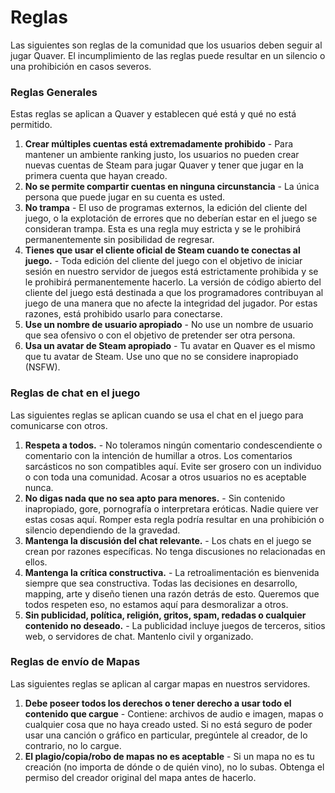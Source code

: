 # Reglas

Las siguientes son reglas de la comunidad que los usuarios deben seguir al jugar Quaver. El incumplimiento de las reglas puede resultar en un silencio o una prohibición en casos severos.

### Reglas Generales

Estas reglas se aplican a Quaver y establecen qué está y qué no está permitido.

1. **Crear múltiples cuentas está extremadamente prohibido** - Para mantener un ambiente ranking justo, los usuarios no pueden crear nuevas cuentas de Steam para jugar Quaver y tener que jugar en la primera cuenta que hayan creado.
2. **No se permite compartir cuentas en ninguna circunstancia** - La única persona que puede jugar en su cuenta es usted. 
3. **No trampa** - El uso de programas externos, la edición del cliente del juego, o la explotación de errores que no deberían estar en el juego se consideran trampa. Esta es una regla muy estricta y se le prohibirá permanentemente sin posibilidad de regresar.
4. **Tienes que usar el cliente oficial de Steam cuando te conectas al juego.** - Toda edición del cliente del juego con el objetivo de iniciar sesión en nuestro servidor de juegos está estrictamente prohibida y se le prohibirá permanentemente hacerlo. La versión de código abierto del cliente del juego está destinada a que los programadores contribuyan al juego de una manera que no afecte la integridad del jugador. Por estas razones, está prohibido usarlo para conectarse.
5. **Use un nombre de usuario apropiado** - No use un nombre de usuario que sea ofensivo o con el objetivo de pretender ser otra persona.
6. **Usa un avatar de Steam apropiado** - Tu avatar en Quaver es el mismo que tu avatar de Steam. Use uno que no se considere inapropiado (NSFW).

### Reglas de chat en el juego

Las siguientes reglas se aplican cuando se usa el chat en el juego para comunicarse con otros.

1. **Respeta a todos.** - No toleramos ningún comentario condescendiente o comentario con la intención de humillar a otros. Los comentarios sarcásticos no son compatibles aquí. Evite ser grosero con un individuo o con toda una comunidad. Acosar a otros usuarios no es aceptable nunca.
2. **No digas nada que no sea apto para menores.** - Sin contenido inapropiado, gore, pornografía o interpretara eróticas. Nadie quiere ver estas cosas aquí. Romper esta regla podría resultar en una prohibición o silencio dependiendo de la gravedad.
3. **Mantenga la discusión del chat relevante.** - Los chats en el juego se crean por razones específicas. No tenga discusiones no relacionadas en ellos.
4. **Mantenga la crítica constructiva.** - La retroalimentación es bienvenida siempre que sea constructiva. Todas las decisiones en desarrollo, mapping, arte y diseño tienen una razón detrás de esto. Queremos que todos respeten eso, no estamos aquí para desmoralizar a otros.
5. **Sin publicidad, política, religión, gritos, spam, redadas o cualquier contenido no deseado.** - La publicidad incluye juegos de terceros, sitios web, o servidores de chat. Mantenlo civil y organizado.

### Reglas de envío de Mapas

Las siguientes reglas se aplican al cargar mapas en nuestros servidores.

1. **Debe poseer todos los derechos o tener derecho a usar todo el contenido que cargue** - Contiene: archivos de audio e imagen, mapas o cualquier cosa que no haya creado usted. Si no está seguro de poder usar una canción o gráfico en particular, pregúntele al creador, de lo contrario, no lo cargue.
2. **El plagio/copia/robo de mapas no es aceptable** - Si un mapa no es tu creación (no importa de dónde o de quién vino), no lo subas. Obtenga el permiso del creador original del mapa antes de hacerlo.
